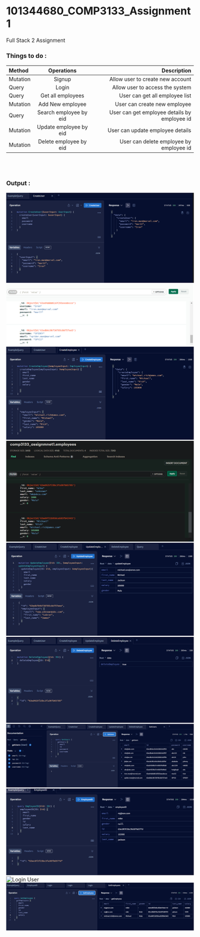 # 101344680_COMP3133_Assignment1
Full Stack 2 Assignment

### Things to do :

| Method | Operations |Description |
| :---         |     :---:      |          ---: |
| Mutation   |Signup    |Allow user to create new account    |
| Query     | Login     | Allow user to access the system   |
| Query     | Get all employees    |User can get all employee list |
| Mutation     | Add New employee    | User can create new employee   |
| Query     | Search employee by eid  | User can get employee details by employee id   |
| Mutation     | Update employee by eid     | User can update employee details   |
| Mutation     | Delete employee by eid     | User can delete employee by employee id   |


<br><br>

### Output :
![Create User](https://github.com/Ravkeerat02/101344680_COMP3133_Assignment1/blob/master/ss/Crete_user.png)
![User mongo](https://github.com/Ravkeerat02/101344680_COMP3133_Assignment1/blob/master/ss/mongo_user.png)
![Create Employee](https://github.com/Ravkeerat02/101344680_COMP3133_Assignment1/blob/master/ss/create_user.png)
![Emp mongo](https://github.com/Ravkeerat02/101344680_COMP3133_Assignment1/blob/master/ss/emp.png)
![Update employee](https://github.com/Ravkeerat02/101344680_COMP3133_Assignment1/blob/master/ss/update_emp.png)
![Delete Employee](https://github.com/Ravkeerat02/101344680_COMP3133_Assignment1/blob/master/ss/Screenshot_20230215_051029.png)
![Get User](https://github.com/Ravkeerat02/101344680_COMP3133_Assignment1/blob/master/ss/get_users.png)
![Employee ID](https://github.com/Ravkeerat02/101344680_COMP3133_Assignment1/blob/master/ss/emp_id.png)
![Login User](https://user-images.githubusercontent.com/42888466/219798246-22cbb0ec-55a5-456d-b5f0-812b4a03b1df.png)
![Get Employee](https://github.com/Ravkeerat02/101344680_COMP3133_Assignment1/blob/master/ss/get_emp.png)

